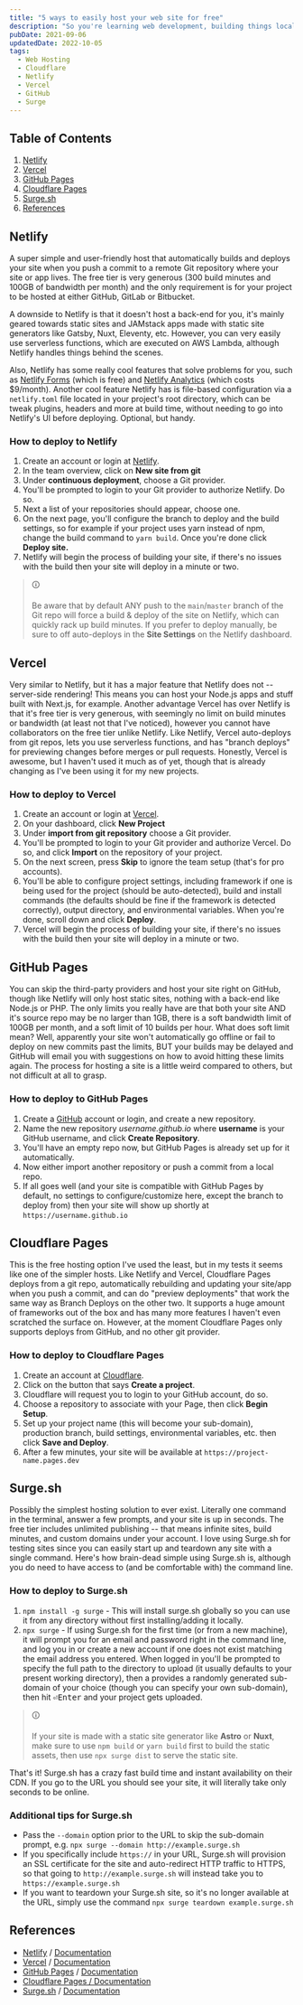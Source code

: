 ```yaml
---
title: "5 ways to easily host your web site for free"
description: "So you're learning web development, building things locally and only ever seeing your site or app when you run it on your computer. But how do you get this thing online so you can make sure it works on the interwebs? How do you learn headers, content-security-policy and CORS without having a site hosted online to work with? And how to do it FOR FREE?"
pubDate: 2021-09-06
updatedDate: 2022-10-05
tags:
  - Web Hosting
  - Cloudflare
  - Netlify
  - Vercel
  - GitHub
  - Surge
---
```


## Table of Contents

1. [Netlify](#netlify)
2. [Vercel](#vercel)
3. [GitHub Pages](#github)
4. [Cloudflare Pages](#cloudflare)
5. [Surge.sh](#surge)
6. [References](#ref)

<div id='netlify'/>

## Netlify

A super simple and user-friendly host that automatically builds and deploys your site when you push a commit to a remote Git repository where your site or app lives. The free tier is very generous (300 build minutes and 100GB of bandwidth per month) and the only requirement is for your project to be hosted at either GitHub, GitLab or Bitbucket.

A downside to Netlify is that it doesn't host a back-end for you, it's mainly geared towards static sites and JAMstack apps made with static site generators like Gatsby, Nuxt, Eleventy, etc. However, you can very easily use serverless functions, which are executed on AWS Lambda, although Netlify handles things behind the scenes.

Also, Netlify has some really cool features that solve problems for you, such as <a href="https://www.netlify.com/products/forms/" target="_blank">Netlify Forms</a> (which is free) and <a href="https://www.netlify.com/products/analytics/" target="_blank">Netlify Analytics</a> (which costs $9/month). Another cool feature Netlify has is file-based configuration via a `netlify.toml` file located in your project's root directory, which can be tweak plugins, headers and more at build time, without needing to go into Netlify's UI before deploying. Optional, but handy.

### How to deploy to Netlify

1. Create an account or login at <a href="https://netlify.com" target="_blank">Netlify</a>.
2. In the team overview, click on **New site from git**
3. Under **continuous deployment**, choose a Git provider.
4. You'll be prompted to login to your Git provider to authorize Netlify. Do so.
5. Next a list of your repositories should appear, choose one.
6. On the next page, you'll configure the branch to deploy and the build settings, so for example if your project uses yarn instead of npm, change the build command to `yarn build`. Once you're done click **Deploy site.**
7. Netlify will begin the process of building your site, if there's no issues with the build then your site will deploy in a minute or two.

> &#128712;
>
> Be aware that by default ANY push to the `main`/`master` branch of the Git repo will force a build & deploy of the site on Netlify, which can quickly rack up build minutes. If you prefer to deploy manually, be sure to off auto-deploys in the **Site Settings** on the Netlify dashboard.

<div id='vercel'/>

## Vercel

Very similar to Netlify, but it has a major feature that Netlify does not -- server-side rendering! This means you can host your Node.js apps and stuff built with Next.js, for example. Another advantage Vercel has over Netlify is that it's free tier is very generous, with seemingly no limit on build minutes or bandwidth (at least not that I've noticed), however you cannot have collaborators on the free tier unlike Netlify. Like Netlify, Vercel auto-deploys from git repos, lets you use serverless functions, and has "branch deploys" for previewing changes before merges or pull requests. Honestly, Vercel is awesome, but I haven't used it much as of yet, though that is already changing as I've been using it for my new projects.

### How to deploy to Vercel

1. Create an account or login at <a href="https://vercel.com" target="_blank">Vercel</a>.
2. On your dashboard, click **New Project**
3. Under **import from git repository** choose a Git provider.
4. You'll be prompted to login to your Git provider and authorize Vercel. Do so, and click **Import** on the repository of your project.
5. On the next screen, press **Skip** to ignore the team setup (that's for pro accounts).
6. You'll be able to configure project settings, including framework if one is being used for the project (should be auto-detected), build and install commands (the defaults should be fine if the framework is detected correctly), output directory, and environmental variables. When you're done, scroll down and click **Deploy**.
7. Vercel will begin the process of building your site, if there's no issues with the build then your site will deploy in a minute or two.

<div id='github'/>

## GitHub Pages

You can skip the third-party providers and host your site right on GitHub, though like Netlify will only host static sites, nothing with a back-end like Node.js or PHP. The only limits you really have are that both your site AND it's source repo may be no larger than 1GB, there is a soft bandwidth limit of 100GB per month, and a soft limit of 10 builds per hour. What does soft limit mean? Well, apparently your site won't automatically go offline or fail to deploy on new commits past the limits, BUT your builds may be delayed and GitHub will email you with suggestions on how to avoid hitting these limits again. The process for hosting a site is a little weird compared to others, but not difficult at all to grasp.

### How to deploy to GitHub Pages

1. Create a <a href="https://github.com" target="_blank">GitHub</a> account or login, and create a new repository.
2. Name the new repository _username.github.io_ where **username** is your GitHub username, and click **Create Repository**.
3. You'll have an empty repo now, but GitHub Pages is already set up for it automatically.
4. Now either import another repository or push a commit from a local repo.
5. If all goes well (and your site is compatible with GitHub Pages by default, no settings to configure/customize here, except the branch to deploy from) then your site will show up shortly at `https://username.github.io`

<div id='cloudflare'/>

## Cloudflare Pages

This is the free hosting option I've used the least, but in my tests it seems like one of the simpler hosts. Like Netlify and Vercel, Cloudflare Pages deploys from a git repo, automatically rebuilding and updating your site/app when you push a commit, and can do "preview deployments" that work the same way as Branch Deploys on the other two. It supports a huge amount of frameworks out of the box and has many more features I haven't even scratched the surface on. However, at the moment Cloudflare Pages only supports deploys from GitHub, and no other git provider.

### How to deploy to Cloudflare Pages

1. Create an account at <a href="https://pages.cloudflare.com" target="_blank">Cloudflare</a>.
2. Click on the button that says **Create a project**.
3. Cloudflare will request you to login to your GitHub account, do so.
4. Choose a repository to associate with your Page, then click **Begin Setup**.
5. Set up your project name (this will become your sub-domain), production branch, build settings, environmental variables, etc. then click **Save and Deploy**.
6. After a few minutes, your site will be available at `https://project-name.pages.dev`

<div id='surge'/>

## Surge.sh

Possibly the simplest hosting solution to ever exist. Literally one command in the terminal, answer a few prompts, and your site is up in seconds. The free tier includes unlimited publishing -- that means infinite sites, build minutes, and custom domains under your account. I love using Surge.sh for testing sites since you can easily start up and teardown any site with a single command. Here's how brain-dead simple using Surge.sh is, although you do need to have access to (and be comfortable with) the command line.

### How to deploy to Surge.sh

1. `npm install -g surge` - This will install surge.sh globally so you can use it from any directory without first installing/adding it locally.
2. `npx surge` - If using Surge.sh for the first time (or from a new machine), it will prompt you for an email and password right in the command line, and log you in or create a new account if one does not exist matching the email address you entered. When logged in you'll be prompted to specify the full path to the directory to upload (it usually defaults to your present working directory), then a provides a randomly generated sub-domain of your choice (though you can specify your own sub-domain), then hit <kbd>⏎Enter</kbd> and your project gets uploaded.

> &#128712;
>
> If your site is made with a static site generator like **Astro** or **Nuxt**, make sure to use `npm build` or `yarn build` first to build the static assets, then use `npx surge dist` to serve the static site.

That's it! Surge.sh has a crazy fast build time and instant availability on their CDN. If you go to the URL you should see your site, it will literally take only seconds to be online.

### Additional tips for Surge.sh

- Pass the `--domain` option prior to the URL to skip the sub-domain prompt, e.g. `npx surge --domain http://example.surge.sh`
- If you specifically include `https://` in your URL, Surge.sh will provision an SSL certificate for the site and auto-redirect HTTP traffic to HTTPS, so that going to `http://example.surge.sh` will instead take you to `https://example.surge.sh`
- If you want to teardown your Surge.sh site, so it's no longer available at the URL, simply use the command `npx surge teardown example.surge.sh`

<div id='ref'/>

## References

- <a href="https://netlify.com" target="_blank">Netlify</a> / <a href="https://docs.netlify.com" target="_blank">Documentation</a>
- <a href="https://vercel.com" target="_blank">Vercel</a> / <a href="https://vercel.com/docs" target="_blank">Documentation</a>
- <a href="https://pages.github.com" target="_blank">GitHub Pages</a> / <a href="https://docs.github.com/en/pages" target="_blank">Documentation</a>
- <a href="https://pages.cloudflare.com" target="_blank">Cloudflare Pages / <a href="https://developers.cloudflare.com/pages" target="_blank">Documentation</a>
- <a href="https://surge.sh" target="_blank">Surge.sh</a> / <a href="https://surge.sh/help" target="_blank">Documentation</a>
